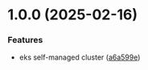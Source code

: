 # 1.0.0 (2025-02-16)


### Features

* eks self-managed cluster ([a6a599e](https://github.com/ekedonald/EKS-Self-Managed-Cluster/commit/a6a599e193b2f5e7a19bbc99f741018e1b248474))
